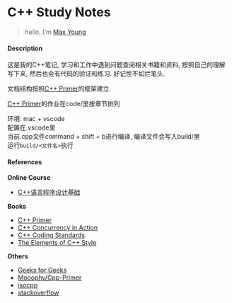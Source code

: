 # C++ Study Notes

> hello, I'm <a href="https://maxyoung.fun/">Max Young</a>

#### Description

这是我的C++笔记, 学习和工作中遇到问题查阅相关书籍和资料, 按照自己的理解写下来, 然后也会有代码的验证和练习. 好记性不如烂笔头.

文档结构按照[C++ Primer](https://book.douban.com/subject/10505113/)的框架建立.  

[C++ Primer](https://book.douban.com/subject/10505113/)的作业在code/里按章节排列

环境: mac + vscode  
配置在.vscode里  
当前.cpp文件command + shift + b进行编译, 编译文件会写入build/里  
运行`build/<文件名>`执行

#### References

**Online Course**
- [C++语言程序设计基础](https://www.xuetangx.com/course/THU08091000247/10322314)

**Books**
- [C++ Primer](https://book.douban.com/subject/10505113/)
- [C++ Concurrency in Action](https://book.douban.com/subject/27036085/)
- [C++ Coding Standards](https://book.douban.com/subject/1459007/)
- [The Elements of C++ Style](https://book.douban.com/subject/1863985/)

**Others**

- [Geeks for Geeks](https://www.geeksforgeeks.org/c-plus-plus/)
- [Mooophy/Cpp-Primer](https://github.com/Mooophy/Cpp-Primer)
- [isocpp](https://isocpp.org/wiki/faq/coding-standards)
- [stackoverflow](https://stackoverflow.com/questions/388242/the-definitive-c-book-guide-and-list/388282#388282)
